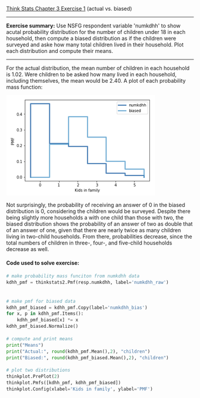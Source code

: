 [Think Stats Chapter 3 Exercise 1](http://greenteapress.com/thinkstats2/html/thinkstats2004.html#toc31) (actual vs. biased)

---

**Exercise summary:** Use NSFG respondent variable 'numkdhh' to show acutal probability distribution for the number of children under 18 in each household, then compute a biased distribution as if the children were surveyed and aske how many total children lived in their household. Plot each distribution and compute their means.

---

For the actual distribution, the mean number of children in each household is 1.02. Were children to be asked how many lived in each household, including themselves, the mean would be 2.40. A plot of each probability mass function:

![Children per household (actual v. biased)](../img/numkdhh.png)

Not surprisingly, the probability of receiving an answer of 0 in the biased distribution is 0, considering the children would be surveyed. Despite there being slightly more households a with one child than those with two, the biased distribution shows the probability of an answer of two as double that of an answer of one, given that there are nearly twice as many children living in two-child households. From there, probabilities decrease, since the total numbers of children in three-, four-, and five-child households decrease as well.

#### Code used to solve exercise:
```python
# make probability mass funciton from numkdhh data
kdhh_pmf = thinkstats2.Pmf(resp.numkdhh, label='numkdhh_raw')


# make pmf for biased data
kdhh_pmf_biased = kdhh_pmf.Copy(label='numkdhh_bias')
for x, p in kdhh_pmf.Items():
    kdhh_pmf_biased[x] *= x
kdhh_pmf_biased.Normalize()

# compute and print means
print("Means")
print("Actual:", round(kdhh_pmf.Mean(),2), "children")
print("Biased:", round(kdhh_pmf_biased.Mean(),2), "children")

# plot two distributions
thinkplot.PrePlot(2)
thinkplot.Pmfs([kdhh_pmf, kdhh_pmf_biased])
thinkplot.Config(xlabel='Kids in family', ylabel='PMF')
```
